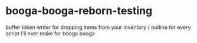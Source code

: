 # booga-booga-reborn-testing
buffer token writer for dropping items from your inventory / outline for every script i'll ever make for booga booga
